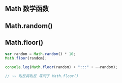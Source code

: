 ## Math 数学函数

## Math.random()

## Math.floor()

```javascript
var random = Math.random() * 10;
Math.floor(random);

console.log(Math.floor(random) + ":::" + ~~random);

// ~~ 取反再取反 等同于 Math.floor()
```
